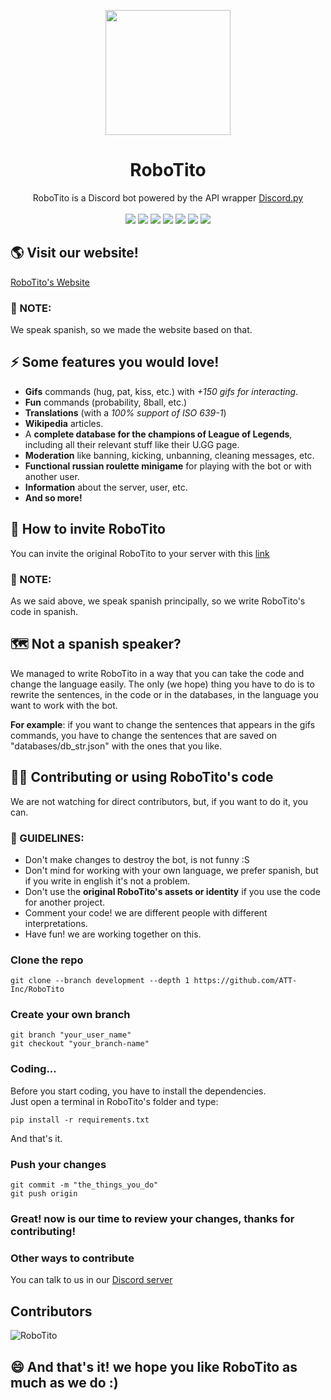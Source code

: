 <p align="center"><img src="https://i.imgur.com/6ocVOuW.jpg" width="200px" height="200px"></p>

<h1 align="center">RoboTito</h1>
<p align="center">
  RoboTito is a Discord bot powered by the API wrapper <a href="https://discordpy.rtfd.io" target="_blank">Discord.py</a><br><br>
  <img src="https://img.shields.io/github/languages/top/ATT-Inc/RoboTito">
  <img src="https://img.shields.io/github/contributors/ATT-Inc/RoboTito?color=blue">
  <img src="https://img.shields.io/github/license/ATT-Inc/RoboTito?color=blue">
  <img src="https://img.shields.io/maintenance/yes/2021?color=blue">
  <img src="https://img.shields.io/github/checks-status/ATT-Inc/RoboTito/development">
  <img src="https://scrutinizer-ci.com/g/ATT-Inc/RoboTito/badges/build.png?b=development">
  <img src="https://scrutinizer-ci.com/g/ATT-Inc/RoboTito/badges/quality-score.png?b=development">
</p>

## 🌎 Visit our website!
[RoboTito's Website](https://att-inc.github.io/RoboTito)

### 📃 NOTE: 
We speak spanish, so we made the website based on that.

## ⚡️ Some features you would love!
- **Gifs** commands (hug, pat, kiss, etc.) with *+150 gifs for interacting*.
- **Fun** commands (probability, 8ball, etc.)
- **Translations** (with a *100% support of ISO 639-1*)
- **Wikipedia** articles.
- A **complete database for the champions of League of Legends**, including all their relevant stuff like their U.GG page.
- **Moderation** like banning, kicking, unbanning, cleaning messages, etc.
- **Functional russian roulette minigame** for playing with the bot or with another user.
- **Information** about the server, user, etc.
- **And so more!**

## 👋 How to invite RoboTito
You can invite the original RoboTito to your server with this [link](https://discord.com/oauth2/authorize?client_id=820819824669491210&permissions=8&scope=bot)

### 📃 NOTE: 
As we said above, we speak spanish principally, so we write RoboTito's code in spanish.

## 🗺 Not a spanish speaker?
We managed to write RoboTito in a way that you can take the code and change the language easily. The only (we hope) thing you have to do is to rewrite the sentences, in the code or in the databases, in the language you want to work with the bot.

**For example**: if you want to change the sentences that appears in the gifs commands, you have to change the sentences that are saved on "databases/db_str.json" with the ones that you like.

## 👨‍💻 Contributing or using RoboTito's code
We are not watching for direct contributors, but, if you want to do it, you can.

### 🔰 GUIDELINES:
- Don't make changes to destroy the bot, is not funny :S
- Don't mind for working with your own language, we prefer spanish, but if you write in english it's not a problem.
- Don't use the **original RoboTito's assets or identity** if you use the code for another project.
- Comment your code! we are different people with different interpretations.
- Have fun! we are working together on this.

### Clone the repo
~~~
git clone --branch development --depth 1 https://github.com/ATT-Inc/RoboTito
~~~

### Create your own branch
~~~
git branch "your_user_name"
git checkout "your_branch-name"
~~~

### Coding...
Before you start coding, you have to install the dependencies.  
Just open a terminal in RoboTito's folder and type:
~~~
pip install -r requirements.txt
~~~
And that's it.

### Push your changes
~~~
git commit -m "the_things_you_do"
git push origin
~~~

### Great! now is our time to review your changes, thanks for contributing!

### Other ways to contribute
You can talk to us in our [Discord server](https://discord.gg/W2ReeE6kV5)

## Contributors
![RoboTito](https://contrib.rocks/image?repo=ATT-Inc/RoboTito)

## 😄 And that's it! we hope you like RoboTito as much as we do :)
